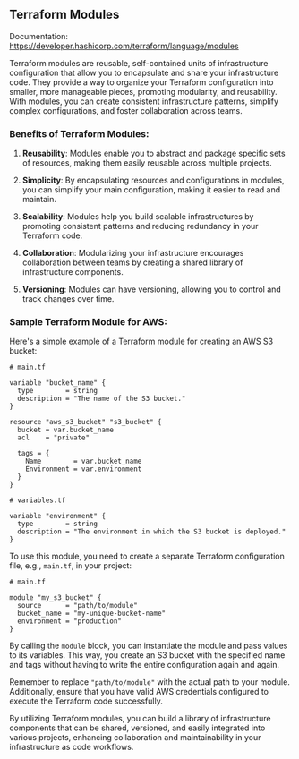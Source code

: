 ## Terraform Modules

Documentation:
https://developer.hashicorp.com/terraform/language/modules

Terraform modules are reusable, self-contained units of infrastructure configuration that allow you to encapsulate and share your infrastructure code. They provide a way to organize your Terraform configuration into smaller, more manageable pieces, promoting modularity, and reusability. With modules, you can create consistent infrastructure patterns, simplify complex configurations, and foster collaboration across teams.

### Benefits of Terraform Modules:

1. **Reusability**: Modules enable you to abstract and package specific sets of resources, making them easily reusable across multiple projects.

2. **Simplicity**: By encapsulating resources and configurations in modules, you can simplify your main configuration, making it easier to read and maintain.

3. **Scalability**: Modules help you build scalable infrastructures by promoting consistent patterns and reducing redundancy in your Terraform code.

4. **Collaboration**: Modularizing your infrastructure encourages collaboration between teams by creating a shared library of infrastructure components.

5. **Versioning**: Modules can have versioning, allowing you to control and track changes over time.


### Sample Terraform Module for AWS:

Here's a simple example of a Terraform module for creating an AWS S3 bucket:

```hcl
# main.tf

variable "bucket_name" {
  type        = string
  description = "The name of the S3 bucket."
}

resource "aws_s3_bucket" "s3_bucket" {
  bucket = var.bucket_name
  acl    = "private"

  tags = {
    Name        = var.bucket_name
    Environment = var.environment
  }
}

# variables.tf

variable "environment" {
  type        = string
  description = "The environment in which the S3 bucket is deployed."
}
```

To use this module, you need to create a separate Terraform configuration file, e.g., `main.tf`, in your project:

```hcl
# main.tf

module "my_s3_bucket" {
  source      = "path/to/module"
  bucket_name = "my-unique-bucket-name"
  environment = "production"
}
```

By calling the `module` block, you can instantiate the module and pass values to its variables. This way, you create an S3 bucket with the specified name and tags without having to write the entire configuration again and again.

Remember to replace `"path/to/module"` with the actual path to your module. Additionally, ensure that you have valid AWS credentials configured to execute the Terraform code successfully.

By utilizing Terraform modules, you can build a library of infrastructure components that can be shared, versioned, and easily integrated into various projects, enhancing collaboration and maintainability in your infrastructure as code workflows.